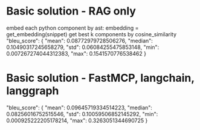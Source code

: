 # Basic solution - RAG only

embed each python component by ast:
embedding = get_embedding(snippet)
get best k components by cosine_similarity
"bleu_score": {
"mean": 0.08772979728506276,
"median": 0.10490317245658279,
"std": 0.06084255475853148,
"min": 0.007267274044312383,
"max": 0.1541570776538462
}

# Basic solution - FastMCP, langchain, langgraph
"bleu_score": {
"mean": 0.09645719334514223,
"median": 0.08256016752515546,
"std": 0.10059506852145292,
"min": 0.000925222205178214,
"max": 0.3263051344690725
}

